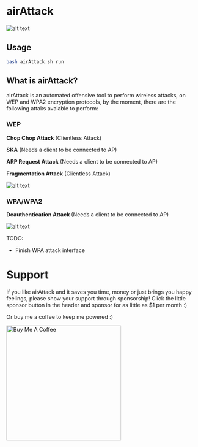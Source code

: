 <h1> airAttack </h1>

![alt text](https://github.com/C4yyyy/airAttack/blob/main/images/AIR-ATTACK-Header.jpg)

<h2>Usage </h1>

````bash
bash airAttack.sh run
````

<h2> What is airAttack? </h2>

<p> airAttack is an automated offensive tool to perform wireless attacks, on WEP and WPA2 encryption protocols, by the moment, there are the following attaks avaiable to perform:

<h3> WEP </h3>

<p><b>Chop Chop Attack</b> (Clientless Attack)</p>
<p><b>SKA</b> (Needs a client to be connected to AP)</p>
<p><b>ARP Request Attack</b> (Needs a client to be connected to AP)</p>
<p><b>Fragmentation Attack</b> (Clientless Attack)</p>

![alt text](https://github.com/C4yyyy/airAttack/blob/main/images/attacks.png)

<h3> WPA/WPA2</h3>

<p><b>Deauthentication Attack </b> (Needs a client to be connected to AP)</p>

![alt text](https://github.com/C4yyyy/airAttack/blob/main/images/attackWPA.png)

TODO:

 - Finish WPA attack interface

<h1>Support</h1>

If you like airAttack and it saves you time, money or just brings you happy feelings, please show your support through sponsorship! Click the little sponsor button in the header and sponsor for as little as $1 per month :)

Or buy me a coffee to keep me powered :)

<a href="https://www.buymeacoffee.com/e1abrador" target="_blank"><img src="https://cdn.buymeacoffee.com/buttons/default-black.png" alt="Buy Me A Coffee" width=300px> </a>
